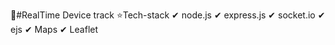 📌#RealTime Device track
⭐Tech-stack
  ✔ node.js
  ✔ express.js
  ✔ socket.io
  ✔ ejs
  ✔ Maps
  ✔ Leaflet
  
